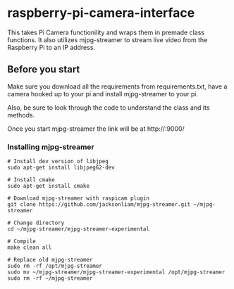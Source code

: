 # raspberry-pi-camera-interface
This takes Pi Camera functionility and wraps them in premade class functions. It also utilizes mjpg-streamer to stream live video from the Raspberry Pi to an IP address.

## Before you start
Make sure you download all the requirements from requirements.txt, have a camera hooked up to your pi and install mjpg-streamer to your pi. 

Also, be sure to look through the code to understand the class and its methods.

Once you start mjpg-streamer the link will be at http://<your-raspberry-pi-ip-address>:9000/

### Installing mjpg-streamer
```
# Install dev version of libjpeg
sudo apt-get install libjpeg62-dev

# Install cmake
sudo apt-get install cmake

# Download mjpg-streamer with raspicam plugin
git clone https://github.com/jacksonliam/mjpg-streamer.git ~/mjpg-streamer

# Change directory
cd ~/mjpg-streamer/mjpg-streamer-experimental

# Compile
make clean all

# Replace old mjpg-streamer
sudo rm -rf /opt/mjpg-streamer
sudo mv ~/mjpg-streamer/mjpg-streamer-experimental /opt/mjpg-streamer
sudo rm -rf ~/mjpg-streamer

```

